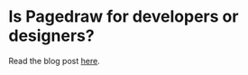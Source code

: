 # Is Pagedraw for developers or designers?

Read the blog post [here](https://medium.com/pagedraw/is-pagedraw-for-developers-or-designers-aae20dc3bc26).
